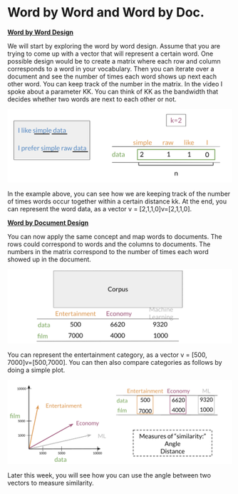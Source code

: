 # Word by Word and Word by Doc.

<u>**Word by Word Design**</u>

We will start by exploring the word by word design. Assume that you are trying to come up with a vector that will represent a certain word.  One possible design would be to create a matrix where each row and column corresponds to a word in your vocabulary. Then you can iterate over a document and see the number of times each word shows up next each other word. You can keep track of the number in the matrix. In the video I spoke about a parameter KK. You can think of KK as the bandwidth that decides whether two words are next to each other or not. 

![](Bl9oAms0R4yfaAJrNJeMMQ_d1093d07494248b6bcfd656363fba2d9_Screen-Shot.png)

In the example above, you can see how we are keeping track of the number of times words occur together within a certain distance kk. At the end, you can represent the word data, as a vector v = [2,1,1,0]v=[2,1,1,0].

<u>**Word by Document Design**</u>

You can now apply the same concept and map words to documents. The rows could correspond to words and the columns to documents. The numbers in the matrix correspond to the number of times each word showed up in the document. 

![](XXPXAWtOTAqz1wFrTqwK6w_741e4935c5ac435a96373dd745b124f9_Screen-Shot.png)

You can represent the entertainment category, as a vector v = [500, 7000]v=[500,7000]. You can then also compare categories as follows by doing a simple plot. 

![](IkrSkusORvCK0pLrDpbwRQ_3ab7a81281fb491dbd0736f83b095b2a_Screen-Shot.png)

Later this week, you will see how you can use the angle between two vectors to measure similarity. 